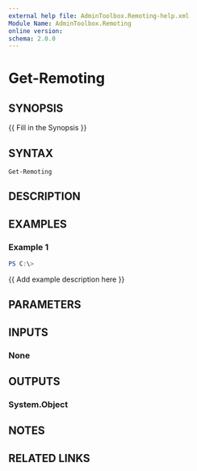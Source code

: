 ```yaml
---
external help file: AdminToolbox.Remoting-help.xml
Module Name: AdminToolbox.Remoting
online version:
schema: 2.0.0
---
```


# Get-Remoting

## SYNOPSIS
{{ Fill in the Synopsis }}

## SYNTAX

```
Get-Remoting
```

## DESCRIPTION


## EXAMPLES

### Example 1
```powershell
PS C:\> 
```

{{ Add example description here }}

## PARAMETERS

## INPUTS

### None

## OUTPUTS

### System.Object
## NOTES

## RELATED LINKS
